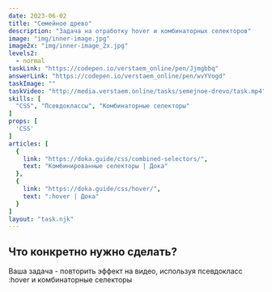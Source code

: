 ```yaml
---
date: 2023-06-02
title: "Семейное древо"
description: "Задача на отработку hover и комбинаторных селекторов"
image: "img/inner-image.jpg"
image2x: "img/inner-image_2x.jpg"
levels2:
  - normal
taskLink: "https://codepen.io/verstaem_online/pen/Jjmgbbq"
answerLink: "https://codepen.io/verstaem_online/pen/wvYVogd"
taskImage: ""
taskVideo: "http://media.verstaem.online/tasks/semejnoe-drevo/task.mp4"
skills: [
  "CSS", "Псевдоклассы", "Комбинаторные селекторы"
]
props: [
  'CSS'
]
articles: [
  {
    link: "https://doka.guide/css/combined-selectors/",
    text: "Комбинированные селекторы | Дока"
  },
  {
    link: "https://doka.guide/css/hover/",
    text: ":hover | Дока"
  }
]
layout: "task.njk"
---
```


## Что конкретно нужно сделать?

Ваша задача - повторить эффект на видео, используя псевдокласс :hover и комбинаторные селекторы
